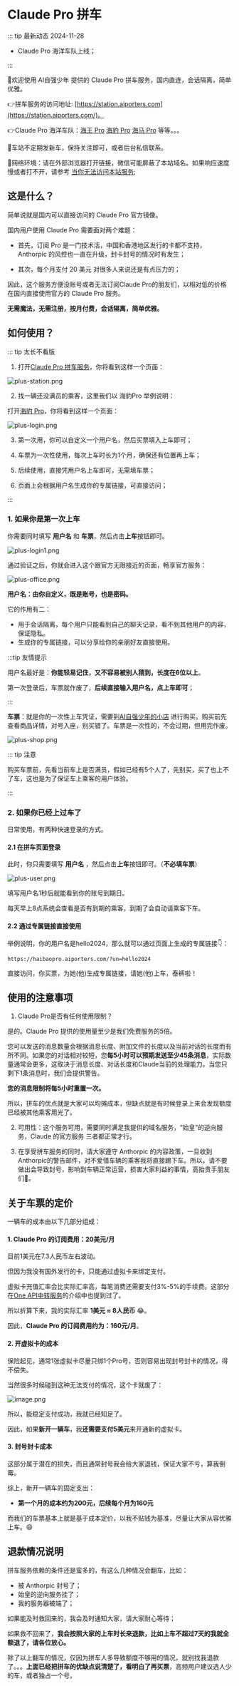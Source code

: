 
# Claude Pro 拼车

::: tip 最新动态 2024-11-28

- Claude Pro 海洋车队上线；

:::

🎉欢迎使用 AI自强少年 提供的 Claude Pro 拼车服务，国内直连，会话隔离，简单优雅。

👉拼车服务的访问地址: [https://station.aiporters.com](https://station.aiporters.com/)。

👉Claude Pro 海洋车队：[海王 Pro](https://haiwangpro.aiporters.com/) [海豹 Pro](https://haibaopro.aiporters.com/) [海马 Pro](https://haimapro.aiporters.com/) 等等。。。

🔔车站不定期发新车，保持关注即可，或者后台私信联系。

🚦网络环境：请在外部浏览器打开链接，微信可能屏蔽了本站域名。如果响应速度慢或者打不开，请参考 [当你无法访问本站服务](/tips/cloudflare-speed.md);

## 这是什么？

简单说就是国内可以直接访问的 Claude Pro 官方镜像。

国内用户使用 Claude Pro 需要面对两个难题：

  - 首先，订阅 Pro 是一门技术活，中国和香港地区发行的卡都不支持，Anthorpic 的风控也一直在升级，封卡封号的情况时有发生；

  - 其次，每个月支付 20 美元 对很多人来说还是有点压力的；

因此，这个服务方便没账号或者无法订阅Claude Pro的朋友们，以相对低的价格在国内直接使用官方的 Claude Pro 服务。

**无需魔法，无需注册，按月付费，会话隔离，简单优雅。**


## 如何使用？

::: tip 太长不看版

1. 打开[Claude Pro 拼车服务](https://station.aiporters.com/)，你将看到这样一个页面：

![plus-station.png](plus/plus-station.png)

2. 找一辆还没满员的乘客，这里我们以 海豹Pro 举例说明：

打开[海豹 Pro](https://haibaopro.aiporters.com/)，你将看到这样一个页面：

![plus-login.png](plus/plus-login.png)

3. 第一次用，你可以自定义一个用户名，然后买票填入上车即可；

4. 车票为一次性使用，每次上车时长为1个月，确保还有位置再上车；

5. 后续使用，直接凭用户名上车即可，无需填车票；

6. 页面上会根据用户名生成你的专属链接，可直接访问；

:::

### 1. 如果你是第一次上车

你需要同时填写 **用户名** 和 **车票**，然后点击**上车**按钮即可。

![plus-login1.png](plus/plus-login1.png)

通过验证之后，你就会进入这个跟官方无限接近的页面，畅享官方服务：

![plus-office.png](plus/plus-office.png)

**用户名：由你自定义，既是账号，也是密码。**

它的作用有二：

  - 用于会话隔离，每个用户只能看到自己的聊天记录，看不到其他用户的内容，保证隐私。
  - 生成你的专属链接，可以分享给你的亲朋好友直接使用。

:::tip 友情提示

用户名最好是：**你能轻易记住，又不容易被别人猜到，长度在6位以上**。

第一次登录后，车票就作废了，**后续直接输入用户名，点上车即可**；

:::


**车票**：就是你的一次性上车凭证，需要到[AI自强少年的小店](https://smallshop.wehugai.com/buy/5) 进行购买。购买前先查看商品详情，对号入座，别买错了。车票是一次性的，不会过期，但用完作废。

![plus-shop.png](plus/plus-shop.png)

::: tip 注意

购买车票前，先看当前车上是否满员，假如已经有5个人了，先别买，买了也上不了车，这也是为了保证车上乘客的用户体验。

:::

### 2. 如果你已经上过车了

日常使用，有两种快速登录的方式。

#### 2.1 在拼车页面登录

此时，你只需要填写 **用户名** ，然后点击**上车**按钮即可。（**不必填车票**）

![plus-user.png](plus/usual.png)

填写用户名1秒后就能看到你的账号到期日。

每天早上8点系统会查看是否有到期的乘客，到期了会自动请乘客下车。

#### 2.2 通过专属链接直接使用

举例说明，你的用户名是hello2024，那么就可以通过页面上生成的专属链接👇：

`https://haibaopro.aiporters.com/?un=hello2024`

直接访问，你买票，为她(他)生成专属链接，请她(他)上车，泰裤啦！

## 使用的注意事项

1. Claude Pro是否有任何使用限制？

  是的。Claude Pro 提供的使用量至少是我们免费服务的5倍。
  
  您可以发送的消息数量会根据消息长度、附加文件的长度以及当前对话的长度而有所不同。如果您的对话相对较短，您**每5小时可以预期发送至少45条消息**，实际数量通常会更多，这取决于消息长度、对话长度和Claude当前的处理能力。当您只剩下1条消息时，我们会提供警告。
  
  **您的消息限制将每5小时重置一次。**

  所以，拼车的优点就是大家可以均摊成本，但缺点就是有时候登录上来会发现额度已经被其他乘客用光了。

2. 可用性：这个服务可用，需要同时满足我提供的域名服务，“始皇”的逆向服务，Claude 的官方服务 三者都正常才行。

3. 在享受拼车服务的同时，请大家遵守 Anthorpic 的内容政策，一旦收到Anthorpic的警告邮件，对不爱惜车辆的乘客我将直接踢下车。所以，请不要做出会导致封号，影响到车辆正常运营，损害大家利益的事情，高抬贵手朋友们🤷。

## 关于车票的定价

一辆车的成本由以下几部分组成：

#### 1. Claude Pro 的订阅费用：20美元/月

目前1美元在7.3人民币左右波动。

但因为我没有国外发行的卡，只能通过虚拟卡来绑定支付。

虚拟卡充值汇率会比实际汇率高，每笔消费还需要支付3%-5%的手续费。这部分在[One API中转服务](/productivity/one-api.md)的介绍中也提到过了。

所以折算下来，我的实际汇率 **1美元 ≈ 8人民币** 😂。

因此，**Claude Pro 的订阅费用约为：160元/月**。

#### 2. 开虚拟卡的成本

保险起见，通常1张虚拟卡尽量只绑1个Pro号，否则容易出现封号封卡的情况，得不偿失。

当然很多时候碰到这种无法支付的情况，这个卡就废了：

![image.png](plus/pay-fail.png)

所以，能稳定支付成功，我就已经知足了。

因此，如果**新开一辆车**，我**还需要支付5美元**来开通新的虚拟卡。

#### 3. 封号封卡成本

这部分属于潜在的损失，而且通常封号我会给大家退钱，保证大家不亏，算我倒霉。

综上，新开一辆车的固定支出：

  - **第一个月的成本约为200元，后续每个月为160元**

而我们的车票基本上就是基于成本定价，以我不贴钱为基准，尽量让大家从容优雅上车。😄

## 退款情况说明

拼车服务依赖的条件还是蛮多的，有这么几种情况会翻车，比如：

- 被 Anthorpic 封号了；
- 始皇的逆向服务挂了；
- 我的服务器被端了；

如果能及时救回来的，我会及时通知大家，请大家耐心等待；

如果救不回来了，**我会按照大家的上车时长来退款，比如上车不超过7天的我就全额退了，请各位放心。**

除了以上翻车的情况，仅因为拼车人多导致额度不够用的情况，就别找我退款了。。。**上面已经把拼车的优缺点说清楚了，看明白了再买票**，高频用户建议选人少的车，或者独占一个号。